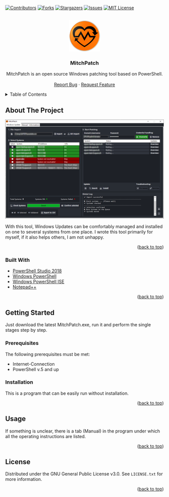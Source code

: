 <div id="top"></div>
<!--
*** Thanks for checking out the Best-README-Template. If you have a suggestion
*** that would make this better, please fork the repo and create a pull request
*** or simply open an issue with the tag "enhancement".
*** Don't forget to give the project a star!
*** Thanks again! Now go create something AMAZING! :D
-->



<!-- PROJECT SHIELDS -->
<!--
*** I'm using markdown "reference style" links for readability.
*** Reference links are enclosed in brackets [ ] instead of parentheses ( ).
*** See the bottom of this document for the declaration of the reference variables
*** for contributors-url, forks-url, etc. This is an optional, concise syntax you may use.
*** https://www.markdownguide.org/basic-syntax/#reference-style-links
-->
[![Contributors][contributors-shield]][contributors-url]
[![Forks][forks-shield]][forks-url]
[![Stargazers][stars-shield]][stars-url]
[![Issues][issues-shield]][issues-url]
[![MIT License][license-shield]][license-url]



<!-- PROJECT LOGO -->
<br />
<div align="center">
  <a href="https://github.com/MitchPatch/MitchPatch/">
    <img src="/res/mitchpatch_logo.png" alt="Logo" width="100" height="100">
  </a>

<h3 align="center">MitchPatch</h3>

  <p align="center">
    MitchPatch is an open source Windows patching tool based on PowerShell.
    <br />
    <br />
    <a href="https://github.com/MitchPatch/MitchPatch/issues">Report Bug</a>
    ·
    <a href="https://github.com/MitchPatch/MitchPatch/pulls">Request Feature</a>
  </p>
</div>



<!-- TABLE OF CONTENTS -->
<details>
  <summary>Table of Contents</summary>
  <ol>
    <li>
      <a href="#about-the-project">About The Project</a>
      <ul>
        <li><a href="#built-with">Built With</a></li>
      </ul>
    </li>
    <li>
      <a href="#getting-started">Getting Started</a>
      <ul>
        <li><a href="#prerequisites">Prerequisites</a></li>
        <li><a href="#installation">Installation</a></li>
      </ul>
    </li>
    <li><a href="#usage">Usage</a></li>
    <li><a href="#license">License</a></li>
  </ol>
</details>



<!-- ABOUT THE PROJECT -->
## About The Project

[![Product Name Screen Shot][product-screenshot]](https://github.com/MitchPatch/MitchPatch/blob/main/res/MitchPatch_Main_Window.png)


With this tool, Windows Updates can be comfortably managed and installed on one to several systems from one place. 
I wrote this tool primarily for myself, if it also helps others, I am not unhappy.

<p align="right">(<a href="#top">back to top</a>)</p>


### Built With

* [PowerShell Studio 2018](https://www.sapien.com/software/powershell_studio)
* [Windows PowerShell](https://docs.microsoft.com/en-us/powershell/)
* [Windows PowerShell ISE](https://docs.microsoft.com/en-us/powershell/scripting/windows-powershell/ise/introducing-the-windows-powershell-ise?view=powershell-7.1)
* [Notepad++](https://notepad-plus-plus.org/)

<p align="right">(<a href="#top">back to top</a>)</p>



<!-- GETTING STARTED -->
## Getting Started

Just download the latest MitchPatch.exe, run it and perform the single stages step by step.

### Prerequisites

The following prerequisites must be met:
* Internet-Connection
* PowerShell v.5 and up


### Installation

This is a program that can be easily run without installation.

<p align="right">(<a href="#top">back to top</a>)</p>



<!-- USAGE EXAMPLES -->
## Usage

If something is unclear, there is a tab (Manual) in the program under which all the operating instructions are listed.


<p align="right">(<a href="#top">back to top</a>)</p>



<!-- LICENSE -->
## License

Distributed under the GNU General Public License v3.0. See `LICENSE.txt` for more information.

<p align="right">(<a href="#top">back to top</a>)</p>



<!-- MARKDOWN LINKS & IMAGES -->
<!-- https://www.markdownguide.org/basic-syntax/#reference-style-links -->
[contributors-shield]: https://img.shields.io/github/contributors/MitchPatch/MitchPatch.svg?style=for-the-badge
[contributors-url]: https://github.com/MitchPatch/MitchPatch/graphs/contributors
[forks-shield]: https://img.shields.io/github/forks/MitchPatch/MitchPatch.svg?style=for-the-badge
[forks-url]: https://github.com/MitchPatch/MitchPatch/network/members
[stars-shield]: https://img.shields.io/github/stars/MitchPatch/MitchPatch.svg?style=for-the-badge
[stars-url]: https://github.com/MitchPatch/MitchPatch/stargazers
[issues-shield]: https://img.shields.io/github/issues/MitchPatch/MitchPatch.svg?style=for-the-badge
[issues-url]: https://github.com/MitchPatch/MitchPatch/issues
[license-shield]: https://img.shields.io/github/license/MitchPatch/MitchPatch.svg?style=for-the-badge
[license-url]: https://github.com/MitchPatch/MitchPatch/blob/master/LICENSE.txt
[product-screenshot]: res/MitchPatch_Main_Window.png
